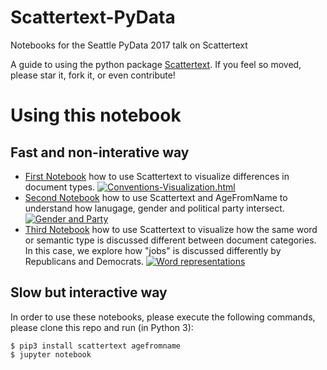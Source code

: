 # Scattertext-PyData
Notebooks for the Seattle PyData 2017 talk on Scattertext

A guide to using the python package [Scattertext](http://github.com/JasonKessler/scattertext).  If you feel so moved, please star it, fork it, or even contribute!



# Using this notebook

## Fast and non-interative way

* [First Notebook](https://nbviewer.jupyter.org/github/JasonKessler/Scattertext-PyData/blob/master/PyData-Scattertext-Part-1.ipynb) how to use Scattertext to visualize differences in document types.
[![Conventions-Visualization.html](https://jasonkessler.github.io/2012conventions0.0.2.2.png)](https://nbviewer.jupyter.org/github/JasonKessler/Scattertext-PyData/blob/master/PyData-Scattertext-Part-1.ipynb)
* [Second Notebook](https://nbviewer.jupyter.org/github/JasonKessler/Scattertext-PyData/blob/master/PyData-Scattertext-Part-2.ipynb) how to use Scattertext and AgeFromName to understand how lanugage, gender and political party intersect.
[![Gender and Party](https://github.com/JasonKessler/Scattertext-PyData/raw/master/img/genderandparty.png)](https://nbviewer.jupyter.org/github/JasonKessler/Scattertext-PyData/blob/master/PyData-Scattertext-Part-2.ipynb)
* [Third Notebook](https://nbviewer.jupyter.org/github/JasonKessler/Scattertext-PyData/blob/master/PyData-Scattertext-Part-3.ipynb) how to use Scattertext to visualize how the same word or semantic type is discussed different between document categories. In this case, we explore how "jobs" is discussed differently by Republicans and Democrats.
[![Word representations](https://github.com/JasonKessler/Scattertext-PyData/raw/master/img/gensim_similarity.png)](https://nbviewer.jupyter.org/github/JasonKessler/Scattertext-PyData/blob/master/PyData-Scattertext-Part-3.ipynb)

## Slow but interactive way

In order to use these notebooks, please execute the following commands, please clone this repo and run (in Python 3):
```
$ pip3 install scattertext agefromname
$ jupyter notebook
```

